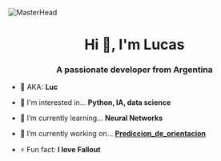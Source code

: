![MasterHead](https://149695847.v2.pressablecdn.com/wp-content/uploads/2018/12/nural-network-banner.gif)
<h1 align="center">Hi 👋, I'm Lucas</h1>
<h3 align="center">A passionate developer from Argentina</h3>

- 🔸 AKA: **Luc**

- 📌 I'm interested in... **Python, IA, data science**

- 🌱 I’m currently learning... **Neural Networks**

- 🔭 I’m currently working on... **[ Prediccion_de_orientacion](https://github.com/Luc-cr/Prediccion_de_orientacion)**

- ⚡ Fun fact: **I love Fallout**
